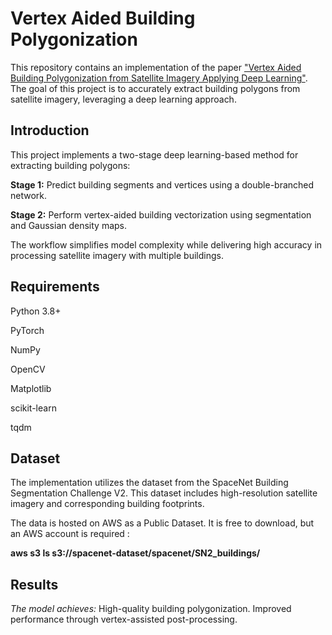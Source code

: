 # Vertex Aided Building Polygonization

This repository contains an implementation of the paper ["Vertex Aided Building Polygonization from Satellite Imagery Applying Deep Learning"](https://elib.dlr.de/195245/1/Vertex_Aided_Building_Polygonization_from_Satellite_Imagery_Applying_Deep_Learning.pdf). The goal of this project is to accurately extract building polygons from satellite imagery, leveraging a deep learning approach.


## Introduction

This project implements a two-stage deep learning-based method for extracting building polygons:

**Stage 1:** Predict building segments and vertices using a double-branched network.

**Stage 2:** Perform vertex-aided building vectorization using segmentation and Gaussian density maps.

The workflow simplifies model complexity while delivering high accuracy in processing satellite imagery with multiple buildings.

## Requirements

Python 3.8+

PyTorch

NumPy

OpenCV

Matplotlib

scikit-learn

tqdm

## Dataset

The implementation utilizes the dataset from the SpaceNet Building Segmentation Challenge V2. This dataset includes high-resolution satellite imagery and corresponding building footprints.

The data is hosted on AWS as a Public Dataset. It is free to download, but an AWS account is required : 

**aws s3 ls s3://spacenet-dataset/spacenet/SN2_buildings/**

## Results

_The model achieves:_
High-quality building polygonization.
Improved performance through vertex-assisted post-processing.
